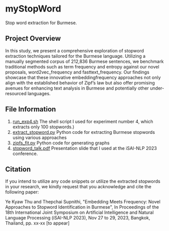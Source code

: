# myStopWord
Stop word extraction for Burmese.

## Project Overview

In this study, we present a comprehensive exploration of stopword extraction techniques tailored for the Burmese language. Utilizing a manually segmented corpus of 212,836 Burmese sentences, we benchmark traditional methods such as term frequency and entropy against our novel proposals, word2vec_frequency and fasttext_frequency. Our findings showcase that these innovative embeddingfrequency approaches not only align with the established behavior of Zipf’s law but also offer promising avenues for enhancing text analysis in Burmese and potentially other under-resourced languages.

## File Information

1. [run_exp4.sh](https://github.com/ye-kyaw-thu/myStopWord/blob/main/exp4_100/run_exp4.sh)
   The shell script I used for experiment number 4, which extracts only 100 stopwords.)
2. [extract_stopword.py](https://github.com/ye-kyaw-thu/myStopWord/blob/main/exp4_100/extract_stopword.py)
   Python code for extracting Burmese stopwords using various approaches
3. [zipfs_fit.py](https://github.com/ye-kyaw-thu/myStopWord/blob/main/exp4_100/zipfs_fit.py)
   Python code for generating graphs
4. [stopword_talk.pdf](https://github.com/ye-kyaw-thu/myStopWord/blob/main/slide/stopword_talk.pdf)
   Presentation slide that I used at the iSAI-NLP 2023 conference.
   
## Citation

If you intend to utilize any code snippets or utilize the extracted stopwords in your research, we kindly request that you acknowledge and cite the following paper: 

Ye Kyaw Thu and Thepchai Supnithi, "Embedding Meets Frequency: Novel Approaches to Stopword Identification in Burmese", In Proceedings of the 18th International Joint Symposium on Artificial Intelligence and Natural Language Processing (iSAI-NLP 2023), Nov 27 to 29, 2023, Bangkok, Thailand, pp. xx-xx [to appear]  
